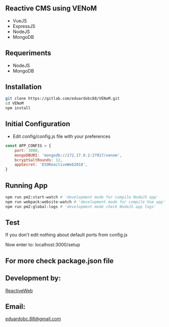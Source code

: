 Reactive CMS using VENoM
-
- VueJS
- ExpressJS
- NodeJS
- MongoDB

Requeriments
-
- NodeJS
- MongoDB

Installation
-
```bash
git clone https://gitlab.com/eduardobc88/VENoM.git
cd VENoM
npm install
```

Initial Configuration
-
- Edit config/config.js file with your preferences
```javascript
const APP_CONFIG = {
    port: 3000,
    mongoDBURI: 'mongodb://172.17.0.2:27017/venom',
    bcryptSaltRounds: 12,
    appSecret: 'E5OReactiveWeb2018',
}
```

Running App
-
```bash
npm run pm2:start-watch # 'development mode for compile NodeJS app'
npm run webpack:website-watch # 'development mode for compile Vue app'
npm run pm2:global-logs # 'development mode check NodeJS app logs'
```

Test
-
If you don't edit nothing about default ports from config.js

Now enter to: localhost:3000/setup


For more check package.json file
-


## Development by:
[ReactiveWeb](https:www.reactive-web.com)

## Email:
eduardobc.88@gmail.com
